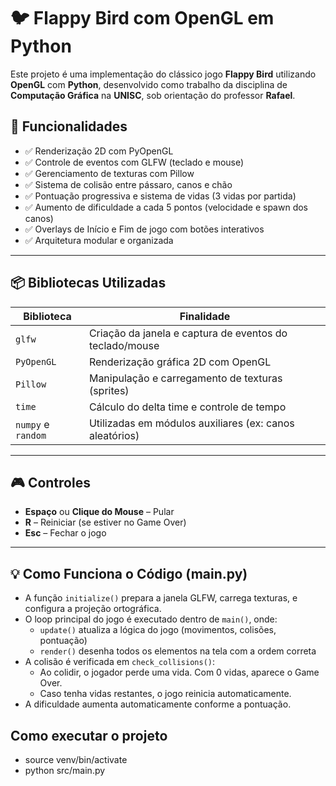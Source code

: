 # 🐦 Flappy Bird com OpenGL em Python

Este projeto é uma implementação do clássico jogo **Flappy Bird** utilizando **OpenGL** com **Python**, desenvolvido como trabalho da disciplina de **Computação Gráfica** na **UNISC**, sob orientação do professor **Rafael**.

## 🚀 Funcionalidades

- ✅ Renderização 2D com PyOpenGL
- ✅ Controle de eventos com GLFW (teclado e mouse)
- ✅ Gerenciamento de texturas com Pillow
- ✅ Sistema de colisão entre pássaro, canos e chão
- ✅ Pontuação progressiva e sistema de vidas (3 vidas por partida)
- ✅ Aumento de dificuldade a cada 5 pontos (velocidade e spawn dos canos)
- ✅ Overlays de Início e Fim de jogo com botões interativos
- ✅ Arquitetura modular e organizada

---

## 📦 Bibliotecas Utilizadas

| Biblioteca | Finalidade |
|-----------|------------|
| `glfw` | Criação da janela e captura de eventos do teclado/mouse |
| `PyOpenGL` | Renderização gráfica 2D com OpenGL |
| `Pillow` | Manipulação e carregamento de texturas (sprites) |
| `time` | Cálculo do delta time e controle de tempo |
| `numpy` e `random` | Utilizadas em módulos auxiliares (ex: canos aleatórios) |

---
## 🎮 Controles

- **Espaço** ou **Clique do Mouse** – Pular
- **R** – Reiniciar (se estiver no Game Over)
- **Esc** – Fechar o jogo

---

## 💡 Como Funciona o Código (main.py)

- A função `initialize()` prepara a janela GLFW, carrega texturas, e configura a projeção ortográfica.
- O loop principal do jogo é executado dentro de `main()`, onde:
  - `update()` atualiza a lógica do jogo (movimentos, colisões, pontuação)
  - `render()` desenha todos os elementos na tela com a ordem correta
- A colisão é verificada em `check_collisions()`:
  - Ao colidir, o jogador perde uma vida. Com 0 vidas, aparece o Game Over.
  - Caso tenha vidas restantes, o jogo reinicia automaticamente.
- A dificuldade aumenta automaticamente conforme a pontuação.


## Como executar o projeto

- source venv/bin/activate
- python src/main.py

